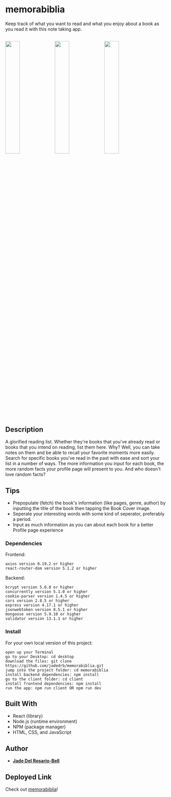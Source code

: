# memorabiblia
Keep track of what you want to read and what you enjoy about a book as you read it with this note taking app.

## 

<img src="https://user-images.githubusercontent.com/60476965/107701525-0bd7aa00-6c87-11eb-9599-26abc61b2581.png" width="30%"></img> <img src="https://user-images.githubusercontent.com/60476965/107701526-0bd7aa00-6c87-11eb-9c99-f292f2363154.png" width="30%"></img> <img src="https://user-images.githubusercontent.com/60476965/107701523-0b3f1380-6c87-11eb-9c9b-319c6e14336c.png" width="30%"></img> 

## Description

A glorified reading list. Whether they're books that you've already read or books that you intend on reading, list them here. Why? Well, you can take notes on them and be able to recall your favorite moments more easily. Search for specific books you've read in the past with ease and sort your list in a number of ways. The more information you input for each book, the more random facts your profile page will present to you. And who doesn't love random facts? 

## Tips

* Prepopulate (fetch) the book's information (like pages, genre, author) by inputting the title of the book then tapping the Book Cover image. 
* Seperate your interesting words with some kind of seperator, preferably a period. 
* Input as much information as you can about each book for a better Profile page experience 

### Dependencies

Frontend:
```
axios version 0.19.2 or higher
react-router-dom version 5.1.2 or higher
```

Backend:
```
bcrypt version 5.0.0 or higher
concurrently version 5.1.0 or higher
cookie-parser version 1.4.5 or higher
cors version 2.8.5 or higher
express version 4.17.1 or higher
jsonwebtoken version 8.5.1 or higher
mongoose version 5.9.10 or higher
validator version 13.1.1 or higher
```

### Install

For your own local version of this project: 

```
open up your Terminal
go to your Desktop: cd desktop
download the files: git clone https://github.com/jadedrb/memorabiblia.git
jump into the project folder: cd memorabiblia
install backend dependencies: npm install
go to the client folder: cd client
install frontend dependencies: npm install
run the app: npm run client OR npm run dev
```

## Built With

* React (library)
* Node.js (runtime environment)
* NPM (package manager)
* HTML, CSS, and JavaScript


## Author

* **[Jade Del Rosario-Bell](https://github.com/jadedrb)** 


## Deployed Link 

Check out [memorabiblia](https://memora-biblia.herokuapp.com/)!


